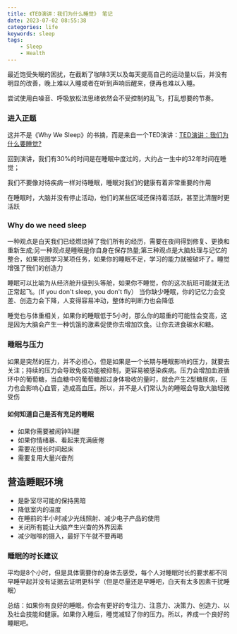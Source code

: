 ```yaml
---
title: 《TED演讲：我们为什么睡觉》 笔记
date: 2023-07-02 08:55:38
categories: life
keywords: sleep
tags:
    - Sleep
    - Health
---
```


最近饱受失眠的困扰，在截断了咖啡3天以及每天提高自己的运动量以后，并没有明显的改善，晚上难以入睡或者在听到声响后醒来，便再也难以入睡。

尝试使用白噪音、呼吸放松法思绪依然会不受控制的乱飞，打乱想要的节奏。

### 进入正题
这并不是《Why We Sleep》的书摘，而是来自一个TED演讲：[TED演讲：我们为什么要睡觉?](https://www.bilibili.com/video/BV1At411M723?vd_source=9fee16d0a4c3c092f8cc62e13edfd947)

回到演讲，我们有30%的时间是在睡眠中度过的，大约占一生中的32年时间在睡觉；

我们不要像对待疾病一样对待睡眠，睡眠对我们的健康有着非常重要的作用

在睡眠时，大脑并没有停止活动，他们的某些区域还保持着活跃，甚至比清醒时更活跃

 ### Why do we need sleep
 一种观点是白天我们已经燃烧掉了我们所有的经历，需要在夜间得到修复、更换和重新生成;另一种观点是睡眠是你自身在保存热量;第三种观点是大脑处理与记忆的整合，如果视图学习某项任务，如果你的睡眠不足，学习的能力就被破坏了。睡觉增强了我们的创造力

睡眠可以比喻为从经济舱升级到头等舱，如果你不睡觉，你的这次航班可能就无法正常起飞。(If you don't sleep, you don't fly）
当你缺少睡眠，你的记忆力会变差、创造力会下降，人变得容易冲动，整体的判断力也会降低

睡觉也与体重相关，如果你的睡眠低于5小时，那么你的超重的可能性会变高，这是因为大脑会产生一种饥饿的激素促使你去增加饮食。让你去进食碳水和糖。

  ### 睡眠与压力
  如果是突然的压力，并不必担心，但是如果是一个长期与睡眠影响的压力，就要去关注；持续的压力会导致免疫功能被抑制，更容易被感染疾病。压力会增加血液循环中的葡萄糖，当血糖中的葡萄糖超过身体吸收的量时，就会产生2型糖尿病，压力也会影响心血管，造成高血压。所以，并不是人们常认为的睡眠会导致大脑轻微受伤

  #### 如何知道自己是否有充足的睡眠
  - 如果你需要被闹钟叫醒
  - 如果你情绪暴、看起来充满疲倦
  - 需要花很长时间起床
  - 需要复用大量兴奋剂

  ## 营造睡眠环境
  - 是卧室尽可能的保持黑暗
  - 降低室内的温度
  - 在睡前的半小时减少光线照射、减少电子产品的使用
  - 关闭所有能让大脑产生兴奋的外界因素
  - 减少咖啡的摄入，最好下午就不要再喝

  ### 睡眠的时长建议
  平均是8个小时，但是具体需要你的身体去感受，每个人对睡眠时长的要求都不同
  早睡早起并没有证据去证明更科学（但是尽量还是早睡吧，白天有太多因素干扰睡眠）

总结：如果你有良好的睡眠，你会有更好的专注力、注意力、决策力、创造力、以及社会技能和健康。如果你入睡后，睡觉减轻了你的压力。所以，养成一个良好的睡眠吧。
